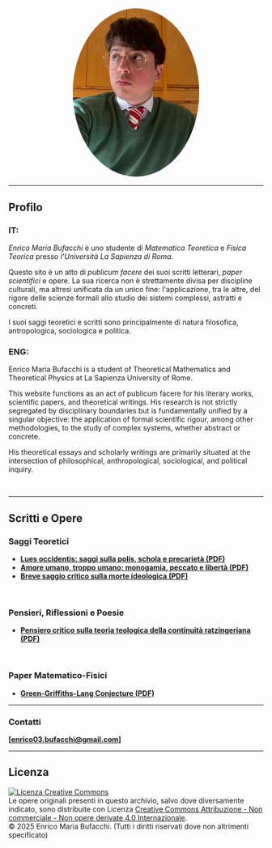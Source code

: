 <div align="center">

<img src="enrico.jpg" width="250px" style="border-radius: 50%;"> 

</div>

---

## Profilo

### IT:
_Enrico Maria Bufacchi_ è uno studente di _Matematica Teoretica_ e _Fisica Teorica_ presso _l'Università La Sapienza di Roma_.

Questo sito è un atto di _publicum facere_ dei suoi scritti letterari, _paper scientifici_ e opere. La sua ricerca non è strettamente divisa per discipline culturali, ma altresì unificata da un unico fine: l'applicazione, tra le altre, del rigore delle scienze formali allo studio dei sistemi complessi, astratti e concreti.

I suoi saggi teoretici e scritti sono principalmente di natura filosofica, antropologica, sociologica e politica.

### ENG:
Enrico Maria Bufacchi is a student of Theoretical Mathematics and Theoretical Physics at La Sapienza University of Rome.

This website functions as an act of publicum facere for his literary works, scientific papers, and theoretical writings. His research is not strictly segregated by disciplinary boundaries but is fundamentally unified by a singular objective: the application of formal scientific rigour, among other methodologies, to the study of complex systems, whether abstract or concrete.

His theoretical essays and scholarly writings are primarily situated at the intersection of philosophical, anthropological, sociological, and political inquiry.

<br>

---

## Scritti e Opere

### Saggi Teoretici

* [**Lues occidentis: saggi sulla polis, schola e precarietà (PDF)**](Lues_Occidentis.pdf)
* [**Amore umano, troppo umano: monogamia, peccato e libertà (PDF)**](Amore_Umano_Troppo_Umano.pdf)
* [**Breve saggio critico sulla morte ideologica (PDF)**](Saggio_Critico_sull'Eclissi_Ideologica.pdf)

<br>

### Pensieri, Riflessioni e Poesie

* [**Pensiero critico sulla teoria teologica della continuità ratzingeriana (PDF)**](Pensiero_sulla_Teoria_Ratzingeriana.pdf)

<br>

### Paper Matematico-Fisici

* [**Green-Griffiths-Lang Conjecture (PDF)**](GGL_Conjecture.pdf)

---

### Contatti

**[enrico03.bufacchi@gmail.com]**

---

## Licenza

<a rel="license" href="http://creativecommons.org/licenses/by-nc-nd/4.0/">
    <img alt="Licenza Creative Commons" style="border-width:0" src="https://i.creativecommons.org/l/by-nc-nd/4.0/88x31.png" />
</a>
<br />
Le opere originali presenti in questo archivio, salvo dove diversamente indicato, sono distribuite con Licenza <a rel="license" href="http://creativecommons.org/licenses/by-nc-nd/4.0/">Creative Commons Attribuzione - Non commerciale - Non opere derivate 4.0 Internazionale</a>.
<br>
© 2025 Enrico Maria Bufacchi. (Tutti i diritti riservati dove non altrimenti specificato)
